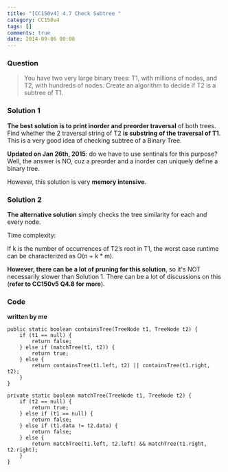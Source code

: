 ```yaml
---
title: "[CC150v4] 4.7 Check Subtree "
category: CC150v4
tags: []
comments: true
date: 2014-09-06 00:00
---
```



### Question

> You have two very large binary trees: T1, with millions of nodes, and T2, with hundreds of nodes. Create an algorithm to decide if T2 is a subtree of T1.

### Solution 1

**The best solution is to print inorder and preorder traversal** of both trees. Find whether the 2 traversal string of T2 **is substring of the traversal of T1**. This is a very good idea of checking subtree of a Binary Tree.

**Updated on Jan 26th, 2015**: do we have to use sentinals for this purpose? Well, the answer is NO, cuz a preorder and a inorder can uniquely define a binary tree.

However, this solution is very **memory intensive**.

### Solution 2

**The alternative solution** simply checks the tree similarity for each and every node.

Time complexity:

If k is the number of occurrences of T2’s root in T1, the worst case runtime can be characterized as O(n + k \* m).

**However, there can be a lot of pruning for this solution**, so it's NOT necessarily slower than Solution 1. There can be a lot of discussions on this (**refer to CC150v5 Q4.8 for more**).

### Code

**written by me**

    public static boolean containsTree(TreeNode t1, TreeNode t2) {
    	if (t1 == null) {
    		return false;
    	} else if (matchTree(t1, t2)) {
    		return true;
    	} else {
    		return containsTree(t1.left, t2) || containsTree(t1.right, t2);
    	}
    }

    private static boolean matchTree(TreeNode t1, TreeNode t2) {
    	if (t2 == null) {
    		return true;
    	} else if (t1 == null) {
    		return false;
    	} else if (t1.data != t2.data) {
    		return false;
    	} else {
    		return matchTree(t1.left, t2.left) && matchTree(t1.right, t2.right);
    	}
    }
